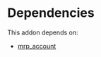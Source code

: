 # Dependencies

This addon depends on:

- [mrp_account](../../../../../oca-ocb-accounting/odoo-bringout-oca-ocb-mrp_account)
